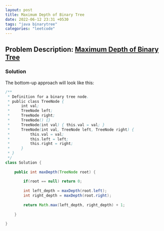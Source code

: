 ```yaml
---
layout: post
title: Maximum Depth of Binary Tree
date: 2022-06-12 23:31 +0530
tags: "java binarytree"
categories: "leetcode"
---
```


## Problem Description:  [Maximum Depth of Binary Tree](https://leetcode.com/explore/learn/card/data-structure-tree/17/solve-problems-recursively/535/)

### Solution

The bottom-up approach will look like this:

```java
/**
 * Definition for a binary tree node.
 * public class TreeNode {
 *     int val;
 *     TreeNode left;
 *     TreeNode right;
 *     TreeNode() {}
 *     TreeNode(int val) { this.val = val; }
 *     TreeNode(int val, TreeNode left, TreeNode right) {
 *         this.val = val;
 *         this.left = left;
 *         this.right = right;
 *     }
 * }
 */
class Solution {
    
    public int maxDepth(TreeNode root) {
        
        if(root == null) return 0;
        
        int left_depth = maxDepth(root.left);
        int right_depth = maxDepth(root.right);
        
        return Math.max(left_depth, right_depth) + 1;
        
    }
    
}
```
